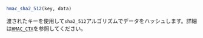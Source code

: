 ```julia
hmac_sha2_512(key, data)
```

渡されたキーを使用して`sha2_512`アルゴリズムでデータをハッシュします。詳細は[`HMAC_CTX`](@ref)を参照してください。
